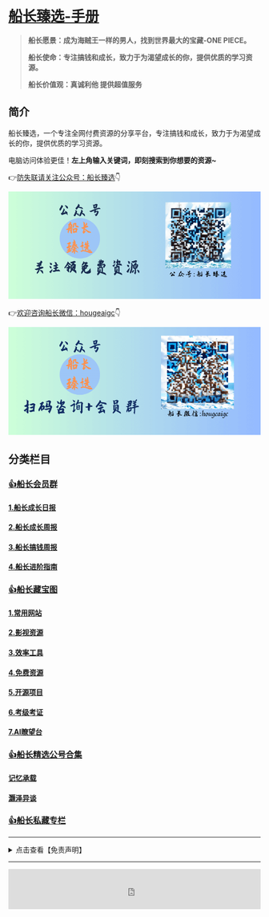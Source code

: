 # [船长臻选-手册](/README.md)

> **船长愿景：成为海贼王一样的男人，找到世界最大的宝藏-ONE PIECE。**
> 
> **船长使命：专注搞钱和成长，致力于为渴望成长的你，提供优质的学习资源。**
>
> **船长价值观：真诚利他 提供超值服务**

## 简介

船长臻选，一个专注全网付费资源的分享平台，专注搞钱和成长，致力于为渴望成长的你，提供优质的学习资源。

电脑访问体验更佳！**左上角输入关键词，即刻搜索到你想要的资源~**

<!-- <details>
  <summary>👉<u>防失联请关注公众号：船长臻选</u>👇</summary>
 <p> <img src="/media/intro_gzh.png" alt="" width="863" data-width="863" data-height="670"></p>
</details>

<details>
  <summary>👉<u>欢迎咨询船长微信</u>👇</summary>
 <p> <img src="/media/intro_weixin.png" alt="" width="863" data-width="863" data-height="670"></p>
</details> -->

👉<u>防失联请关注公众号：船长臻选</u>👇
<p> <img src="/media/intro_gzh.png" alt="" width="863" data-width="863" data-height="670"></p>

👉<u>欢迎咨询船长微信：hougeaigc</u>👇
<p> <img src="/media/intro_weixin.png" alt="" width="863" data-width="863" data-height="670"></p>

## 分类栏目

### [👍**船长会员群**](data/group.md)

#### [1.船长成长日报](data/group/ff_daily.md)

#### [2.船长成长周报](data/group/ff_weekly.md)

#### [3.船长搞钱周报](data/group/gq_weekly.md)

#### [4.船长进阶指南](data/group/ff_course.md)

### [👍**船长藏宝图**](data/resource.md)

#### [1.常用网站](data/resource/01.常用网站.md)

#### [2.影视资源](data/resource/02.影视资源.md)

#### [3.效率工具](data/resource/03.效率工具.md)

#### [4.免费资源](data/resource/04.免费资源.md)

#### [5.开源项目](data/resource/05.开源项目.md)

#### [6.考级考证](data/resource/06.考级考证.md)

#### [7.AI瞭望台](data/resource/07.AI瞭望台.md)

### [👍**船长精选公号合集**](data/gzh.md)

#### [记忆承载](/data/gzh/记忆承载.md)

#### [灏泽异谈](/data/gzh/灏泽异谈.md)

### [👍**船长私藏专栏**](data/ff_column.md)

***

<details>
  <summary>点击查看【免责声明】</summary>
  <p> 本站为个人博客，博客所发布的一切破解软件、补丁、注册机和注册信息及软件的文章仅限用于学习和研究目的；<br>不得将上述内容用于商业或者非法用途，否则，一切后果请用户自负。<br>本站所有内容均来自网络，版权争议与本站无关，您必须在下载后的24个小时之内，从您的电脑中彻底删除上述内容，如有需要，请去软件官网下载正版。<br>访问和下载本站内容，说明您已同意上述条款。<br>本站为非盈利性站点，不贩卖软件，不会收取任何费用，所有内容不作为商业行为。 </p></details>

***

<iframe src="https://cn.widgetstore.net/view/index.html?q=5b049cc8622189440f31d6307d40e568.33c5161d66b47cd805fdc9d34d4f90b3" frameborder="0" sandbox="allow-scripts allow-popups allow-top-navigation-by-user-activation allow-forms allow-same-origin allow-storage-access-by-user-activation allow-popups-to-escape-sandbox" allowfullscreen="" style="width: 100%; height: 80px; border-radius: 1px; pointer-events: auto; background-color: white;"></iframe>



